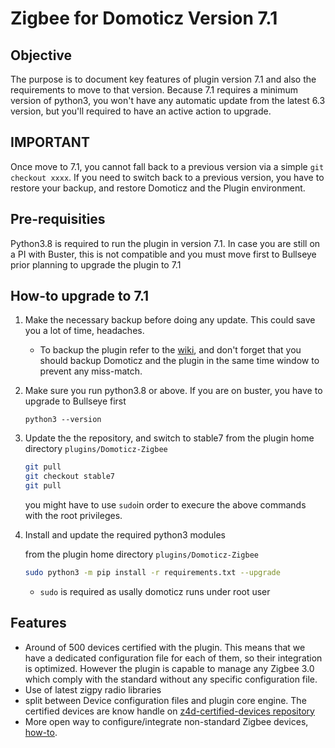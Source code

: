 # Zigbee for Domoticz Version 7.1

## Objective

The purpose is to document key features of plugin version 7.1 and also the requirements to move to that version.
Because 7.1 requires a minimum version of python3, you won't have any automatic update from the latest 6.3 version, but you'll required to have an active action to upgrade.

## IMPORTANT

Once move to 7.1, you cannot fall back to a previous version via a simple `git checkout xxxx`. If you need to switch back to a previous version, you have to restore your backup, and restore Domoticz and the Plugin environment.

## Pre-requisities

Python3.8 is required to run the plugin in version 7.1.
In case you are still on a PI with Buster, this is not compatible and you must move first to Bullseye prior planning to upgrade the plugin to 7.1

## How-to upgrade to 7.1

1. Make the necessary backup before doing any update. This could save you a lot of time, headaches.

   * To backup the plugin refer to the [wiki](https://github.com/zigbeefordomoticz/wiki/blob/master/en-eng/Plugin_Backup.md), and don't forget that you should backup Domoticz and the plugin in the same time window to prevent any miss-match.

1. Make sure you run python3.8 or above. If you are on buster, you have to upgrade to Bullseye first

    `python3 --version`

1. Update the the repository, and switch to stable7
    from the plugin home directory `plugins/Domoticz-Zigbee`

    ```bash
    git pull
    git checkout stable7
    git pull
    ```

    you might have to use `sudo`in order to execure the above commands with the root privileges.

1. Install and update the required python3 modules

    from the plugin home directory `plugins/Domoticz-Zigbee`

    ```bash
    sudo python3 -m pip install -r requirements.txt --upgrade
    ```

    * `sudo` is required as usally domoticz runs under root user

## Features

* Around of 500 devices certified with the plugin. This means that we have a dedicated configuration file for each of them, so their integration is optimized. However the plugin is capable to manage any Zigbee 3.0 which comply with the standard without any specific configuration file.
* Use of latest zigpy radio libraries
* split between Device configuration files and plugin core engine. The certified devices are know handle on [z4d-certified-devices repository](https://github.com/zigbeefordomoticz/z4d-certified-devices)
* More open way to configure/integrate non-standard Zigbee devices, [how-to](https://zigbeefordomoticz.github.io/wiki/en-eng/HowTo_Device-Customization.html).
